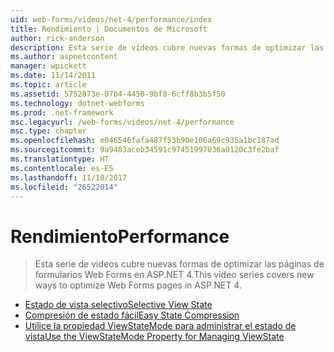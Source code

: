 ```yaml
---
uid: web-forms/videos/net-4/performance/index
title: Rendimiento | Documentos de Microsoft
author: rick-anderson
description: Esta serie de vídeos cubre nuevas formas de optimizar las páginas de formularios Web Forms en ASP.NET 4.
ms.author: aspnetcontent
manager: wpickett
ms.date: 11/14/2011
ms.topic: article
ms.assetid: 5752873e-07b4-4450-9bf8-6cff8b3b5f50
ms.technology: dotnet-webforms
ms.prod: .net-framework
msc.legacyurl: /web-forms/videos/net-4/performance
msc.type: chapter
ms.openlocfilehash: e046546fafa487f53b90e106a69c935a1bc187ad
ms.sourcegitcommit: 9a9483aceb34591c97451997036a9120c3fe2baf
ms.translationtype: HT
ms.contentlocale: es-ES
ms.lasthandoff: 11/10/2017
ms.locfileid: "26522014"
---
```

<a name="performance"></a><span data-ttu-id="98842-103">Rendimiento</span><span class="sxs-lookup"><span data-stu-id="98842-103">Performance</span></span>
====================
> <span data-ttu-id="98842-104">Esta serie de vídeos cubre nuevas formas de optimizar las páginas de formularios Web Forms en ASP.NET 4.</span><span class="sxs-lookup"><span data-stu-id="98842-104">This video series covers new ways to optimize Web Forms pages in ASP.NET 4.</span></span>


- [<span data-ttu-id="98842-105">Estado de vista selectivo</span><span class="sxs-lookup"><span data-stu-id="98842-105">Selective View State</span></span>](aspnet-4-quick-hit-selective-view-state.md)
- [<span data-ttu-id="98842-106">Compresión de estado fácil</span><span class="sxs-lookup"><span data-stu-id="98842-106">Easy State Compression</span></span>](aspnet-4-quick-hit-easy-state-compression.md)
- [<span data-ttu-id="98842-107">Utilice la propiedad ViewStateMode para administrar el estado de vista</span><span class="sxs-lookup"><span data-stu-id="98842-107">Use the ViewStateMode Property for Managing ViewState</span></span>](how-do-i-use-the-viewstatemode-property-for-managing-viewstate.md)
